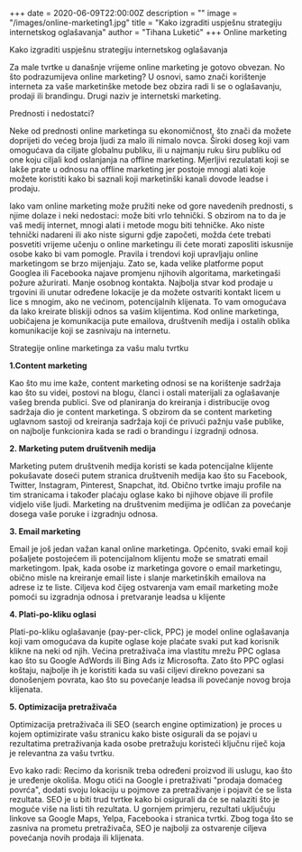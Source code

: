+++
date = 2020-06-09T22:00:00Z
description = ""
image = "/images/online-marketing1.jpg"
title = "Kako izgraditi uspješnu strategiju internetskog oglašavanja"
author = "Tihana Luketić"
+++
Online marketing

Kako izgraditi uspješnu strategiju internetskog oglašavanja

Za male tvrtke u današnje vrijeme online marketing je gotovo obvezan. No što podrazumijeva online marketing? U osnovi, samo znači korištenje interneta za vaše marketinške metode bez obzira radi li se o oglašavanju, prodaji ili brandingu. Drugi naziv je internetski marketing.

Prednosti i nedostatci?

Neke od prednosti online marketinga su ekonomičnost, što znači da možete doprijeti do većeg broja ljudi za malo ili nimalo novca. Široki doseg koji vam omogućava da ciljate globalnu publiku, ili u najmanju ruku širu publiku od one koju ciljali kod oslanjanja na offline marketing. Mjerljivi rezulatati koji se lakše prate u odnosu na offline marketing jer postoje mnogi alati koje možete koristiti kako bi saznali koji marketinški kanali dovode leadse i prodaju.

Iako vam online marketing može pružiti neke od gore navedenih prednosti, s njime dolaze i neki nedostaci: može biti vrlo tehnički. S obzirom na to da je vaš medij internet, mnogi alati i metode mogu biti tehničke. Ako niste tehnički nadareni ili ako niste sigurni gdje započeti, možda ćete trebati posvetiti vrijeme učenju o online marketingu ili ćete morati zaposliti iskusnije osobe kako bi vam pomogle. Pravila i trendovi koji upravljaju online marketingom se brzo mijenjaju. Zato se, kada velike platforme poput Googlea ili Facebooka najave promjenu njihovih algoritama, marketingaši požure ažurirati. Manje osobnog kontakta. Najbolja stvar kod prodaje u trgovini ili unutar određene lokacije je da možete ostvariti kontakt licem u lice s mnogim, ako ne većinom, potencijalnih klijenata. To vam omogućava da lako kreirate bliskiji odnos sa vašim klijentima. Kod online marketinga, uobičajena je komunikacija pute emailova, društvenih medija i ostalih oblika komunikacije koji se zasnivaju na internetu.

Strategije online marketinga za vašu malu tvrtku

**1.Content marketing**

Kao što mu ime kaže, content marketing odnosi se na korištenje sadržaja kao što su videi, postovi na blogu, članci i ostali materijali za oglašavanje vašeg brenda publici. Sve od planiranja do kreiranja i distribucije ovog sadržaja dio je content marketinga. S obzirom da se content marketing uglavnom sastoji od kreiranja sadržaja koji će privući pažnju vaše publike, on najbolje funkcionira kada se radi o brandingu i izgradnji odnosa.

**2. Marketing putem društvenih medija**

Marketing putem društvenih medija koristi se kada potencijalne klijente pokušavate doseći putem stranica društvenih medija kao što su Facebook, Twitter, Instagram, Pinterest, Snapchat, itd. Obično tvrtke imaju profile na tim stranicama i također plaćaju oglase kako bi njihove objave ili profile vidjelo više ljudi. Marketing na društvenim medijima je odličan za povećanje dosega vaše poruke i izgradnju odnosa.

**3. Email marketing**

Email je još jedan važan kanal online marketinga. Općenito, svaki email koji pošaljete postojećem ili potencijalnom klijentu može se smatrati email marketingom. Ipak, kada osobe iz marketinga govore o email marketingu, obično misle na kreiranje email liste i slanje marketinških emailova na adrese iz te liste. Ciljeva kod čijeg ostvarenja vam email marketing može pomoći su izgradnja odnosa i pretvaranje leadsa u klijente

**4. Plati-po-kliku oglasi**

Plati-po-kliku oglašavanje (pay-per-click, PPC) je model online oglašavanja koji vam omogućava da kupite oglase koje plaćate svaki put kad korisnik klikne na neki od njih. Većina pretraživača ima vlastitu mrežu PPC oglasa kao što su Google AdWords ili Bing Ads iz Microsofta. Zato što PPC oglasi koštaju, najbolje ih je koristiti kada su vaši ciljevi direkno povezani sa donošenjem povrata, kao što su povećanje leadsa ili povećanje novog broja klijenata.

**5. Optimizacija pretraživača**

Optimizacija pretraživača ili SEO (search engine optimization) je proces u kojem optimizirate vašu stranicu kako biste osigurali da se pojavi u rezultatima pretraživanja kada osobe pretražuju koristeći ključnu riječ koja je relevantna za vašu tvrtku.

Evo kako radi: Recimo da korisnik treba određeni proizvod ili uslugu, kao što je uređenje okoliša. Mogu otići na Google i pretraživati "prodaja domaćeg povrća", dodati svoju lokaciju u pojmove za pretraživanje i pojavit će se lista rezultata. SEO je u biti trud tvrtke kako bi osigurali da će se nalaziti što je moguće više na listi tih rezultata. U gornjem primjeru, rezultati uključuju linkove sa Google Maps, Yelpa, Facebooka i stranica tvrtki. Zbog toga što se zasniva na prometu pretraživača, SEO je najbolji za ostvarenje ciljeva povećanja novih prodaja ili klijenata.